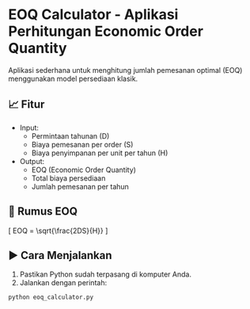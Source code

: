 # EOQ Calculator - Aplikasi Perhitungan Economic Order Quantity

Aplikasi sederhana untuk menghitung jumlah pemesanan optimal (EOQ) menggunakan model persediaan klasik.

## 📈 Fitur
- Input: 
  - Permintaan tahunan (D)
  - Biaya pemesanan per order (S)
  - Biaya penyimpanan per unit per tahun (H)
- Output:
  - EOQ (Economic Order Quantity)
  - Total biaya persediaan
  - Jumlah pemesanan per tahun

## 🧮 Rumus EOQ
\[
EOQ = \sqrt{\frac{2DS}{H}}
\]

## ▶️ Cara Menjalankan
1. Pastikan Python sudah terpasang di komputer Anda.
2. Jalankan dengan perintah:
```bash
python eoq_calculator.py
